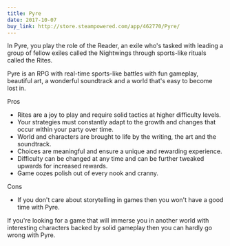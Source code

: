 ```yaml
---
title: Pyre
date: 2017-10-07
buy_link: http://store.steampowered.com/app/462770/Pyre/ 
---
```

In Pyre, you play the role of the Reader, an exile who's tasked with leading a group of fellow exiles called the Nightwings through sports-like rituals called the Rites.

Pyre is an RPG with real-time sports-like battles with fun gameplay, beautiful art, a wonderful soundtrack and a world that's easy to become lost in.

Pros
- Rites are a joy to play and require solid tactics at higher difficulty levels.
- Your strategies must constantly adapt to the growth and changes that occur within your party over time.
- World and characters are brought to life by the writing, the art and the soundtrack.
- Choices are meaningful and ensure a unique and rewarding experience.
- Difficulty can be changed at any time and can be further tweaked upwards for increased rewards.
- Game oozes polish out of every nook and cranny.

Cons
- If you don't care about storytelling in games then you won't have a good time with Pyre.

If you're looking for a game that will immerse you in another world with interesting characters backed by solid gameplay then you can hardly go wrong with Pyre.
